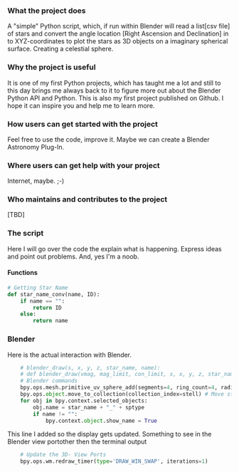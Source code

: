 ### What the project does
A "simple" Python script, which, if run within Blender will read a list[csv file] of stars and convert the angle location [Right Ascension and Declination] in to XYZ-coordinates to plot the stars as 3D objects on a imaginary spherical surface. Creating a celestial sphere.

### Why the project is useful
It is one of my first Python projects, which has taught me a lot and still to this day brings me always back to it to figure more out about the Blender Python API and Python.
This is also my first project published on Github. I hope it can inspire you and help me to learn more.

### How users can get started with the project
Feel free to use the code, improve it. Maybe we can create a Blender Astronomy Plug-In. 

### Where users can get help with your project
Internet, maybe. ;-)

### Who maintains and contributes to the project
[TBD]

### The script

Here I will go over the code the explain what is happening. Express ideas and point out problems.
And, yes I'm a noob. 

#### Functions

```python
# Getting Star Name
def star_name_conv(name, ID):
    if name == "":
        return ID
    else: 
        return name
```
### Blender

Here is the actual interaction with Blender.
```python
    # blender_draw(s, x, y, z, star_name, name):
    # def blender_draw(vmag, mag_limit, con_limit, s, x, y, z, star_name, name):
    # Blender commands
    bpy.ops.mesh.primitive_uv_sphere_add(segments=4, ring_count=4, radius=s, enter_editmode=False, location=(x, y, z))
    bpy.ops.object.move_to_collection(collection_index=stell) # Move star into correct collection [Index number, Experimental]
    for obj in bpy.context.selected_objects:
        obj.name = star_name + "_" + sptype 
        if name != "":
            bpy.context.object.show_name = True
```
This line I added so the display gets updated. Something to see in the Blender view portother then the terminal output
```python
    # Update the 3D- View Ports
    bpy.ops.wm.redraw_timer(type='DRAW_WIN_SWAP', iterations=1)
```

